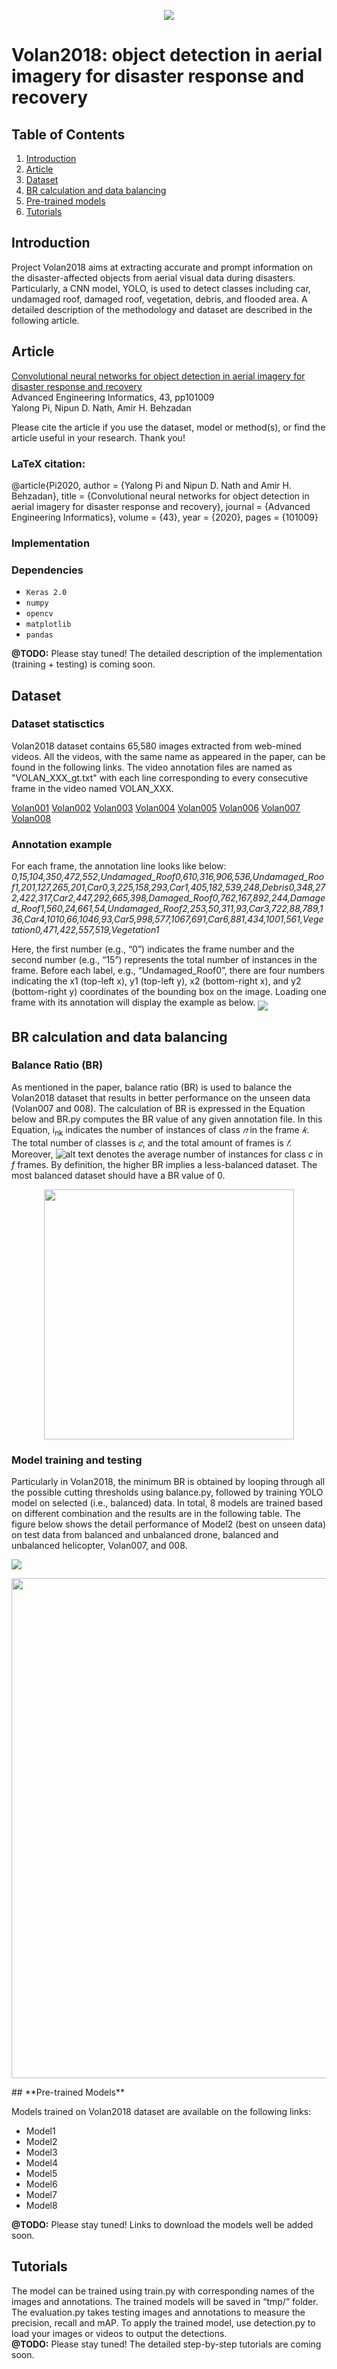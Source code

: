 <p align="center">
<img src="https://github.com/piyalong/volan-yolo/blob/master/Examples/ezgif-3-75d32102d9c6.gif">
</p>

# Volan2018: object detection in aerial imagery for disaster response and recovery



## **Table of Contents**
1. [Introduction](#introduction)
2. [Article](#article)
3. [Dataset](#dataset)
4. [BR calculation and data balancing](#br-calculation-and-data-balancing)
4. [Pre-trained models](#pre-trained-models)
5. [Tutorials](#tutorials)

## **Introduction**

Project Volan2018 aims at extracting accurate and prompt information on the disaster-affected objects from aerial visual data during disasters. Particularly, a CNN model, YOLO, is used to detect classes including car, undamaged roof, damaged roof, vegetation, debris, and flooded area. A detailed description of the methodology and dataset are described in the following article.

## Article

[Convolutional neural networks for object detection in aerial imagery for disaster response and recovery](https://www.sciencedirect.com/science/article/pii/S1474034619305828)
\
Advanced Engineering Informatics, 43, pp101009\
Yalong Pi, Nipun D. Nath, Amir H. Behzadan


Please cite the article if you use the dataset, model or method(s), or find the article useful in your research. Thank you!

### LaTeX citation:

@article{Pi2020,
    author  = {Yalong Pi and Nipun D. Nath and Amir H. Behzadan},
    title   = {Convolutional neural networks for object detection in aerial imagery for disaster response and recovery},
    journal = {Advanced Engineering Informatics},
    volume  = {43},
    year    = {2020},
    pages   = {101009}


### **Implementation**

### Dependencies
- `Keras 2.0`
- `numpy`
- `opencv`
- `matplotlib`
- `pandas`

**@TODO:** Please stay tuned! The detailed description of the implementation (training + testing) is coming soon.

## **Dataset**

### Dataset statisctics

Volan2018 dataset contains 65,580 images extracted from web-mined videos. All the videos, with the same name as appeared in the paper, can be found in the following links. The video annotation files  are named as "VOLAN_XXX_gt.txt" with each line corresponding to every consecutive frame in the video named VOLAN_XXX.

[Volan001](https://www.youtube.com/watch?v=vkUlJ8jlbx8)
[Volan002](https://www.youtube.com/watch?v=XRdUV4WqnDE&t=2s)
[Volan003](https://www.youtube.com/watch?v=EsKY6tRsoE4&t=4s)
[Volan004](https://www.youtube.com/watch?v=vkUlJ8jlbx8)
[Volan005](https://www.youtube.com/watch?v=Hl-9BdPkp-0&t=2s)
[Volan006](https://www.youtube.com/watch?v=SybD-lXqYR8&t=133s)
[Volan007](https://www.youtube.com/watch?v=9nLpGrpCP3o)
[Volan008](https://www.youtube.com/watch?v=d5FHtBO6vmw)

### Annotation example

 For each frame, the annotation line looks like below: 
*0,15,104,350,472,552,Undamaged_Roof0,610,316,906,536,Undamaged_Roof1,201,127,265,201,Car0,3,225,158,293,Car1,405,182,539,248,Debris0,348,272,422,317,Car2,447,292,665,398,Damaged_Roof0,762,167,892,244,Damaged_Roof1,560,24,661,54,Undamaged_Roof2,253,50,311,93,Car3,722,88,789,136,Car4,1010,66,1046,93,Car5,998,577,1067,691,Car6,881,434,1001,561,Vegetation0,471,422,557,519,Vegetation1*

Here, the first number (e.g., “0”) indicates the frame number and the second number (e.g., “15”) represents the total number of instances in the frame. Before each label, e.g., “Undamaged_Roof0”, there are four numbers indicating the x1 (top-left x), y1 (top-left y), x2 (bottom-right x), and y2 (bottom-right y) coordinates of the bounding box on the image. Loading one frame with its annotation will display the example as below. 
<img src="https://github.com/piyalong/volan-yolo/blob/master/Examples/annotation.png"   align="middle"/>


## **BR calculation and data balancing**

### Balance Ratio (BR)
As mentioned in the paper, balance ratio (BR) is used to balance the Volan2018 dataset that results in better performance on the unseen data (Volan007 and 008). The calculation of BR is expressed in the Equation below and BR.py computes the BR value of any given annotation file. In this Equation, i<sub>nk</sub> indicates the number of instances of class *𝑛* in the frame *𝑘*. The total number of classes is *𝑐*, and the total amount of frames is *𝑓*. Moreover,  ![alt text](https://github.com/piyalong/volan-yolo/blob/master/Examples/nhat.PNG) denotes the average number of instances for class *c* in *f* frames. By definition, the higher BR implies a less-balanced dataset. The most balanced dataset should have a BR value of 0.
<p align="center">
<img width=400 src="https://github.com/piyalong/volan-yolo/blob/master/Examples/BR.png"  >
</p>

### Model training and testing

Particularly in Volan2018, the minimum BR is obtained by looping through all the possible cutting thresholds using balance.py, followed by training YOLO model on selected (i.e., balanced) data. In total, 8 models are trained based on different combination and the results are in the following table. The figure below shows the detail performance of Model2 (best on unseen data) on test data from balanced and unbalanced drone, balanced and unbalanced helicopter, Volan007, and 008. 

<img src="https://github.com/piyalong/volan-yolo/blob/master/Examples/Capture.PNG"   align="middle"/>

<p align="center">
<img src="https://github.com/piyalong/volan-yolo/blob/master/Examples/results.jpg" width=800  >
</p>
## **Pre-trained Models**

Models trained on Volan2018 dataset are available on the following links:

- Model1
- Model2
- Model3
- Model4
- Model5
- Model6
- Model7
- Model8

**@TODO:** Please stay tuned! Links to download the models well be added soon.

## **Tutorials**


The model can be trained using train.py with corresponding names of the images and annotations. The trained models will be saved in “tmp/” folder. The evaluation.py takes testing images and annotations to measure the precision, recall and mAP. To apply the trained model, use detection.py to load your images or videos to output the detections.<br/>
**@TODO:** Please stay tuned! The detailed step-by-step tutorials are coming soon.
